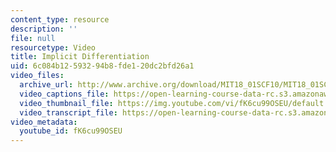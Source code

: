 ```yaml
---
content_type: resource
description: ''
file: null
resourcetype: Video
title: Implicit Differentiation
uid: 6c084b12-5932-94b8-fde1-20dc2bfd26a1
video_files:
  archive_url: http://www.archive.org/download/MIT18_01SCF10/MIT18_01SCF10Rec_10_300k.mp4
  video_captions_file: https://open-learning-course-data-rc.s3.amazonaws.com/18-01sc-single-variable-calculus-fall-2010/dc1cf88acc115e10ac137f6e69966dae_fK6cu99OSEU.vtt
  video_thumbnail_file: https://img.youtube.com/vi/fK6cu99OSEU/default.jpg
  video_transcript_file: https://open-learning-course-data-rc.s3.amazonaws.com/18-01sc-single-variable-calculus-fall-2010/d09153f4cdba0d8e5bd7fe8cc14d646c_fK6cu99OSEU.pdf
video_metadata:
  youtube_id: fK6cu99OSEU
---
```

